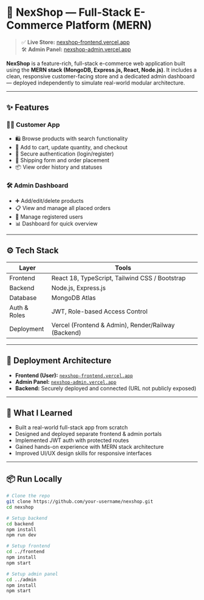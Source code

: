 # 🛒 NexShop — Full-Stack E-Commerce Platform (MERN)

> ✅ **Live Store:** [nexshop-frontend.vercel.app](https://nexshop-frontend.vercel.app)  
> 🛠️ **Admin Panel:** [nexshop-admin.vercel.app](https://nexshop-admin.vercel.app)

**NexShop** is a feature-rich, full-stack e-commerce web application built using the **MERN stack (MongoDB, Express.js, React, Node.js)**. It includes a clean, responsive customer-facing store and a dedicated admin dashboard — deployed independently to simulate real-world modular architecture.

---

## ✨ Features

### 🧑‍💻 Customer App
- 🛍️ Browse products with search functionality
- 🛒 Add to cart, update quantity, and checkout
- 🔐 Secure authentication (login/register)
- 🚚 Shipping form and order placement
- 📦 View order history and statuses

### 🛠️ Admin Dashboard
- ➕ Add/edit/delete products
- 📋 View and manage all placed orders
- 👤 Manage registered users
- 📊 Dashboard for quick overview

---

## ⚙️ Tech Stack

| Layer         | Tools                             |
|--------------|------------------------------------|
| Frontend     | React 18, TypeScript, Tailwind CSS / Bootstrap |
| Backend      | Node.js, Express.js                |
| Database     | MongoDB Atlas                      |
| Auth & Roles | JWT, Role-based Access Control     |
| Deployment   | Vercel (Frontend & Admin), Render/Railway (Backend) |

---

## 🚀 Deployment Architecture

- **Frontend (User):** [`nexshop-frontend.vercel.app`](https://nexshop-frontend.vercel.app)
- **Admin Panel:** [`nexshop-admin.vercel.app`](https://nexshop-admin.vercel.app)
- **Backend:** Securely deployed and connected (URL not publicly exposed)

---

## 🧠 What I Learned

- Built a real-world full-stack app from scratch
- Designed and deployed separate frontend & admin portals
- Implemented JWT auth with protected routes
- Gained hands-on experience with MERN stack architecture
- Improved UI/UX design skills for responsive interfaces

---

## 📦 Run Locally

```bash
# Clone the repo
git clone https://github.com/your-username/nexshop.git
cd nexshop

# Setup backend
cd backend
npm install
npm run dev

# Setup frontend
cd ../frontend
npm install
npm start

# Setup admin panel
cd ../admin
npm install
npm start
